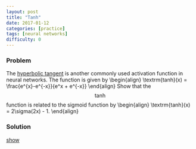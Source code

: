 ```yaml
---
layout: post
title: "Tanh"
date: 2017-01-12
categories: [practice]
tags: [neural networks]
difficulty: 0
---
```


### Problem ###

The [hyperbolic tangent] is another commonly used activation function in neural
networks. The function is given by
\begin{align}
\textrm{tanh}(x) = \frac{e^{x}-e^{-x}}{e^x + e^{-x}}
\end{align} 
Show that the $$\textrm{tanh}$$ function is related to the sigmoid function by
\begin{align}
\textrm{tanh}(x) = 2\sigma(2x) - 1.
\end{align}

### Solution ###
<a id='answer-toggle' href="#" onclick="toggleDiv()">show</a>

<div id="answer-block"  style="display:none;" markdown="1">
We have
\begin{align}
2 \sigma(2x) - 1 &= 2 \frac{1}{1+e^{-2x}} - 1 \\\ 
&= \frac{2}{1+e^{-2x}} - \frac{1+e^{-2x}}{1+e^{-2x}} \\\
&= \frac{1-e^{-2x}}{1+e^{-2x}} \frac{e^x}{e^x} \\\
&= \frac{e^x - e^{-x}}{e^x + e^{-x}} = \textrm{tanh}(x).
\end{align}
</div>

[hyperbolic tangent]: https://en.wikipedia.org/wiki/Hyperbolic_function#Standard_analytic_expressions
